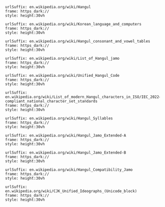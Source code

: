 
```custom-frames
urlSuffix: en.wikipedia.org/wiki/Hangul
frame: https_dark://
style: height:30vh
```

```custom-frames
urlSuffix: en.wikipedia.org/wiki/Korean_language_and_computers
frame: https_dark://
style: height:30vh
```

```custom-frames
urlSuffix: en.wikipedia.org/wiki/Hangul_consonant_and_vowel_tables
frame: https_dark://
style: height:30vh
```

```custom-frames
urlSuffix: en.wikipedia.org/wiki/List_of_Hangul_jamo
frame: https_dark://
style: height:30vh
```

```custom-frames
urlSuffix: en.wikipedia.org/wiki/Unified_Hangul_Code
frame: https_dark://
style: height:30vh
```

```custom-frames
urlSuffix: en.wikipedia.org/wiki/List_of_modern_Hangul_characters_in_ISO/IEC_2022–compliant_national_character_set_standards
frame: https_dark://
style: height:30vh
```

```custom-frames
urlSuffix: en.wikipedia.org/wiki/Hangul_Syllables
frame: https_dark://
style: height:30vh
```

```custom-frames
urlSuffix: en.wikipedia.org/wiki/Hangul_Jamo_Extended-A
frame: https_dark://
style: height:30vh
```

```custom-frames
urlSuffix: en.wikipedia.org/wiki/Hangul_Jamo_Extended-B
frame: https_dark://
style: height:30vh
```

```custom-frames
urlSuffix: en.wikipedia.org/wiki/Hangul_Compatibility_Jamo
frame: https_dark://
style: height:30vh
```

```custom-frames
urlSuffix: en.wikipedia.org/wiki/CJK_Unified_Ideographs_(Unicode_block)
frame: https_dark://
style: height:30vh
```
